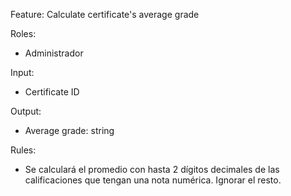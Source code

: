 Feature: Calculate certificate's average grade

Roles:
- Administrador

Input:
- Certificate ID

Output:
- Average grade: string

Rules:
- Se calculará el promedio con hasta 2 dígitos decimales de las calificaciones que tengan una nota numérica. Ignorar el resto.
